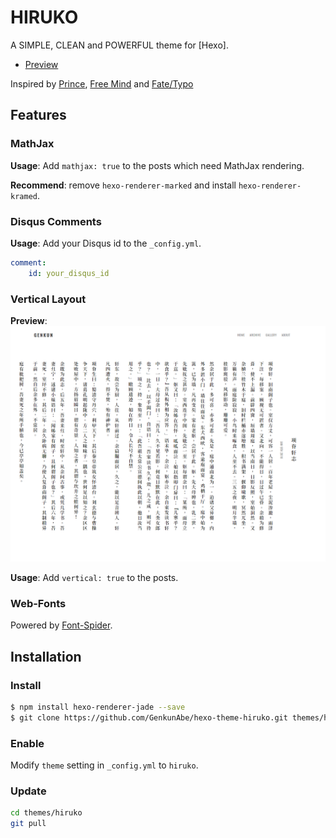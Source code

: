 # HIRUKO

A SIMPLE, CLEAN and POWERFUL theme for [Hexo].

- [Preview](https://blog.genkun.me)

Inspired by [Prince](https://github.com/yiliashaw/hexo-theme-prince), [Free Mind](http://freemind.pluskid.org/) and [Fate/Typo](https://fatetypo.xyz)

## Features

### MathJax

**Usage**: Add `mathjax: true` to the posts which need MathJax rendering.

**Recommend**: remove `hexo-renderer-marked` and install `hexo-renderer-kramed`.

### Disqus Comments

**Usage**: Add your Disqus id to the `_config.yml`.

```yml
comment:
    id: your_disqus_id
```

### Vertical Layout

**Preview**: ![](image/vertical.png)

**Usage**: Add `vertical: true` to the posts.

### Web-Fonts

Powered by [Font-Spider](https://github.com/aui/font-spider).

## Installation

### Install

``` bash
$ npm install hexo-renderer-jade --save
$ git clone https://github.com/GenkunAbe/hexo-theme-hiruko.git themes/hiruko
```

### Enable

Modify `theme` setting in `_config.yml` to `hiruko`.

### Update

``` bash
cd themes/hiruko
git pull
```